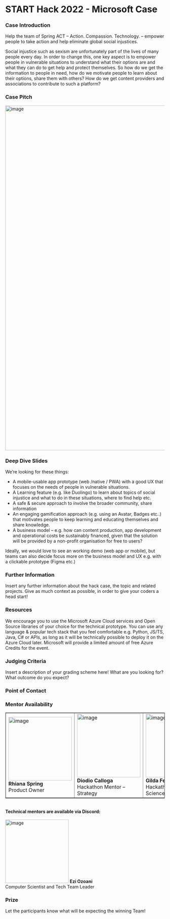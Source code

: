 # START Hack 2022 - Microsoft Case 

### Case Introduction
Help the team of Spring ACT – Action. Compassion. Technology. – empower people to take action and help eliminate global social injustices.

Social injustice such as sexism are unfortunately part of the lives of many people every day. In order to change this, one key aspect is to empower people in vulnerable situations to understand what their options are and what they can do to get help and protect themselves.
So how do we get the information to people in need, how do we motivate people to learn about their options, share them with others? How do we get content providers and associations to contribute to such a platform?


### Case Pitch
<img width="1086" alt="image" src="https://user-images.githubusercontent.com/88054163/158152544-7c509cc1-3ddb-4e7b-ad07-afabe199748c.png">

### Deep Dive Slides
We’re looking for these things: 
-	A mobile-usable app prototype (web /native / PWA) with a good UX that focuses on the needs of people in vulnerable situations. 
-	A Learning feature (e.g. like Duolingo) to learn about topics of social injustice and what to do in these situations, where to find help etc.
-	A safe & secure approach to involve the broader community, share information 
-	An engaging gamification approach (e.g. using an Avatar, Badges etc..) that motivates people to keep learning and educating themselves and share knowledge.
-	A business model – e.g. how can content production, app development and operational costs be sustainably financed, given that the solution will be provided by a non-profit organisation for free to users?

Ideally, we would love to see an working demo (web app or mobile), but teams can also decide focus more on the business model and UX e.g. with a clickable prototype (Figma etc.)


### Further Information
Insert any further information about the hack case, the topic and related projects.
Give as much context as possible, in order to give your coders a head start!

### Resources
We encourage you to use the Microsoft Azure Cloud services and Open Source libraries of your choice for the technical prototype. You can use any language & popular tech stack that you feel comfortable e.g. Python, JS/TS, Java, C# or APIs, as long as it will be technically possible to deploy it on the Azure Cloud later.
Microsoft will provide a limited amount of free Azure Credits for the event.


### Judging Criteria
Insert a description of your grading scheme here! What are you looking for? What outcome do you expect?

### Point of Contact



### Mentor Availability
<table border color="#FFFFFF"><tr><td>
  <img width="200" alt="image" src="https://user-images.githubusercontent.com/88054163/158151783-57c6ce27-9e39-4b8b-9969-9e9383b80e3a.png">
<br>
<b> Rhiana Spring</b><br>
Product Owner
  </td>
  <td>

<img height="200" alt="image" src="https://user-images.githubusercontent.com/88054163/158150384-b3ebf466-0a53-42c9-aeee-c658e7e2ee7f.png">
<br><b> Diodio Calloga</b><br>
Hackathon Mentor – Strategy
  </td>
  <td>
<img width="200" alt="image" src="https://user-images.githubusercontent.com/88054163/158151152-91ff23a0-f3e7-4d85-b538-01ad8dc96c9f.png">
   <br> <b> Gilda Fernandez-Concha </b><br>
Hackathon Mentor – Data Science 
  </td></tr></table>
  <br>
  <b>Technical mentors are available via Discord:</b> <br>
  <br>
<img width="200" alt="image" src="https://user-images.githubusercontent.com/88054163/158152860-50678935-9e6e-4808-9ed6-2a975ab95f82.png">
<b>Ezi Ozoani</b> <br>
Computer Scientist and Tech Team Leader 

### Prize
Let the participants know what will be expecting the winning Team!
